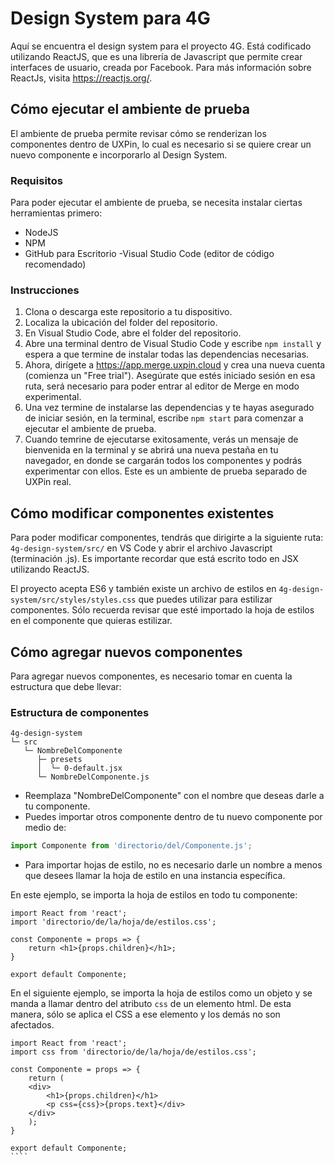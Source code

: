# Design System para 4G

Aquí se encuentra el design system para el proyecto 4G. Está codificado utilizando ReactJS, que es una librería de Javascript que permite crear interfaces de usuario, creada por Facebook. Para más información sobre ReactJs, visita https://reactjs.org/.

## Cómo ejecutar el ambiente de prueba

El ambiente de prueba permite revisar cómo se renderizan los componentes dentro de UXPin, lo cual es necesario si se quiere crear un nuevo componente e incorporarlo al Design System. 

### Requisitos
Para poder ejecutar el ambiente de prueba, se necesita instalar ciertas herramientas primero:

- NodeJS
- NPM
- GitHub para Escritorio
-Visual Studio Code (editor de código recomendado)

### Instrucciones
1.  Clona o descarga este repositorio a tu dispositivo.
2.  Localiza la ubicación del folder del repositorio.
3.  En Visual Studio Code, abre el folder del repositorio.
4.  Abre una terminal dentro de Visual Studio Code y escribe `npm install` y espera a que termine de instalar todas las dependencias necesarias.
5.  Ahora, dirígete a https://app.merge.uxpin.cloud y crea una nueva cuenta (comienza un "Free trial"). Asegúrate que estés iniciado sesión en esa ruta, será necesario para poder entrar al editor de Merge en modo experimental.
6.  Una vez termine de instalarse las dependencias y te hayas asegurado de iniciar sesión, en la terminal, escribe `npm start` para comenzar a ejecutar el ambiente de prueba.
7.  Cuando temrine de ejecutarse exitosamente, verás un mensaje de bienvenida en la terminal y se abrirá una nueva pestaña en tu navegador, en donde se cargarán todos los componentes y podrás experimentar con ellos. Este es un ambiente de prueba separado de UXPin real.

## Cómo modificar componentes existentes

Para poder modificar componentes, tendrás que dirigirte a la siguiente ruta: `4g-design-system/src/` en VS Code y abrir el archivo Javascript (terminación .js). Es importante recordar que está escrito todo en JSX utilizando ReactJS.

El proyecto acepta ES6 y también existe un archivo de estilos en `4g-design-system/src/styles/styles.css` que puedes utilizar para estilizar componentes. Sólo recuerda revisar que esté importado la hoja de estilos en el componente que quieras estilizar.

## Cómo agregar nuevos componentes

Para agregar nuevos componentes, es necesario tomar en cuenta la estructura que debe llevar:

### Estructura de componentes

    4g-design-system
    └─ src
       └─ NombreDelComponente
          ├─ presets
          │  └─ 0-default.jsx
          └─ NombreDelComponente.js
          
* Reemplaza "NombreDelComponente" con el nombre que deseas darle a tu componente. 
* Puedes importar otros componente dentro de tu nuevo componente por medio de:
````javascript 
import Componente from 'directorio/del/Componente.js';
```` 
* Para importar hojas de estilo, no es necesario darle un nombre a menos que desees llamar la hoja de estilo en una instancia específica.

En este ejemplo, se importa la hoja de estilos en todo tu componente:
````JSX
import React from 'react';
import 'directorio/de/la/hoja/de/estilos.css';

const Componente = props => {
    return <h1>{props.children}</h1>;
}

export default Componente;
````

En el siguiente ejemplo, se importa la hoja de estilos como un objeto y se manda a llamar dentro del atributo `css` de un elemento html. De esta manera, sólo se aplica el CSS a ese elemento y los demás no son afectados.

`````JSX
import React from 'react';
import css from 'directorio/de/la/hoja/de/estilos.css';

const Componente = props => {
    return (
    <div>
        <h1>{props.children}</h1>
        <p css={css}>{props.text}</div>
    </div>
    );
}

export default Componente;
````
